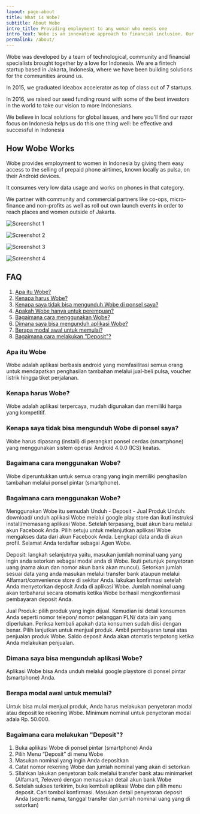 ```yaml
---
layout: page-about
title: What is Wobe?
subtitle: About Wobe
intro_title: Providing employment to any woman who needs one
intro_text: Wobe is an innovative approach to financial inclusion. Our award-winning mobile app puts the power of self-employment in the hands of anyone in Indonesia with an Android phone. We work closely within communities and with community partners to roll out Wobe to the people who need it most.
permalink: /about/
---
```


Wobe was developed by a team of technological, community and financial specialists brought together by a love for Indonesia. We are a fintech startup based in Jakarta, Indonesia, where we have been building solutions for the communities around us.

In 2015, we graduated Ideabox accelerator as top of class out of 7 startups.

In 2016, we raised our seed funding round with some of the best investors in the world to take our vision to more Indonesians.

We believe in local solutions for global issues, and here you'll find our razor focus on Indonesia helps us do this one thing well: be effective and successful in Indonesia

## How Wobe Works

Wobe provides employment to women in Indonesia by giving them easy access to the selling of prepaid phone airtimes, known locally as pulsa, on their Android devices.

It consumes very low data usage and works on phones in that category.

We partner with community and commercial partners like co-ops, micro-finance and non-profits as well as roll out own launch events in order to reach places and women outside of Jakarta.

![Screenshot 1](/assets/images/PlayStore_01.png "Screenshot 1")

![Screenshot 2](/assets/images/PlayStore_02.png "Screenshot 2")

![Screenshot 3](/assets/images/PlayStore_03.png "Screenshot 3")

![Screenshot 4](/assets/images/PlayStore_01.png "Screenshot 4")


## FAQ
1. [Apa itu Wobe?](#apa)
2. [Kenapa harus Wobe?](#kenapa)
3. [Kenapa saya tidak bisa mengunduh Wobe di ponsel saya?](#tidakbisaunduh)
4. [Apakah Wobe hanya untuk perempuan?](#apahanyauntukperempuan)
5. [Bagaimana cara menggunakan Wobe?](#bagaimana)
6. [Dimana saya bisa mengunduh aplikasi Wobe?](#dimana)
6. [Berapa modal awal untuk memulai?](#modal)
6. [Bagaimana cara melakukan "Deposit"?](#deposit)

### Apa itu Wobe <a name="apa">

Wobe adalah aplikasi berbasis android yang memfasilitasi semua orang untuk mendapatkan penghasilan tambahan melalui jual-beli pulsa, voucher listrik hingga tiket perjalanan.

### Kenapa harus Wobe? <a name="kenapa">

Wobe adalah aplikasi terpercaya, mudah digunakan dan memiliki harga yang kompetitif.

### Kenapa saya tidak bisa mengunduh Wobe di ponsel saya? <a name="tidakbisaunduh">

Wobe harus dipasang (install) di perangkat ponsel cerdas (smartphone) yang menggunakan sistem operasi Android 4.0.0 (ICS) keatas.

### Bagaimana cara menggunakan Wobe? <a name="apahanyauntukperempuan">

Wobe diperuntukkan untuk semua orang yang ingin memiliki penghasilan tambahan melalui ponsel pintar (smartphone).

### Bagaimana cara menggunakan Wobe? <a name="bagaimana">

Menggunakan Wobe itu semudah Unduh - Deposit  - Jual Produk
Unduh: download/ unduh aplikasi Wobe melalui google play store dan ikuti instruksi install/memasang aplikasi Wobe. Setelah terpasang, buat akun baru melalui akun Facebook Anda. Pilih setuju untuk melanjutkan aplikasi Wobe mengakses data dari akun Facebook Anda.
Lengkapi data anda di akun profil. Selamat Anda terdaftar sebagai Agen Wobe.

Deposit: langkah selanjutnya yaitu, masukan jumlah nominal uang yang ingin anda setorkan sebagai modal anda di Wobe. Ikuti petunjuk penyetoran uang (nama akun dan nomor akun bank akan muncul). Setorkan jumlah sesuai data yang anda masukan melalui transfer bank ataupun melalui Alfamart/convenience store di sekitar Anda. lakukan konfirmasi setelah Anda menyetorkan deposit Anda di aplikasi Wobe. Jumlah nominal uang akan terbaharui secara otomatis ketika Wobe berhasil mengkonfirmasi pembayaran deposit Anda.

Jual Produk: pilih produk yang ingin dijual. Kemudian isi detail konsumen Anda seperti nomor telepon/ nomor pelanggan PLN/ data lain yang diperlukan. Periksa kembali apakah data konsumen sudah diisi dengan benar. Pilih lanjutkan untuk menjual produk. Ambil pembayaran tunai atas penjualan produk Wobe. Saldo deposit Anda akan otomatis terpotong ketika Anda melakukan penjualan.

### Dimana saya bisa mengunduh aplikasi Wobe? <a name="dimana">

Aplikasi Wobe bisa Anda unduh melalui google playstore di ponsel pintar (smartphone) Anda.

### Berapa modal awal untuk memulai? <a name="modal">

Untuk bisa mulai menjual produk, Anda harus melakukan penyetoran modal atau deposit ke rekening Wobe. Minimum nominal untuk penyetoran modal adala Rp. 50.000.

### Bagaimana cara melakukan "Deposit"? <a name="deposit">

1. Buka aplikasi Wobe di ponsel pintar (smartphone) Anda
2. Pilih Menu “Deposit” di menu Wobe
3. Masukan nominal yang ingin Anda depositkan
4. Catat nomor rekening Wobe dan jumlah nominal yang akan di setorkan
5. SIlahkan lakukan penyetoran baik melalui transfer bank atau minimarket (Alfamart, 7eleven) dengan memasukan detail akun bank Wobe
6. Setelah sukses terkirim, buka kembali aplikasi Wobe dan pilih menu deposit. Cari tombol konfirmasi. Masukan detail penyetoran deposit Anda (seperti: nama, tanggal transfer dan jumlah nominal uang yang di setorkan)
